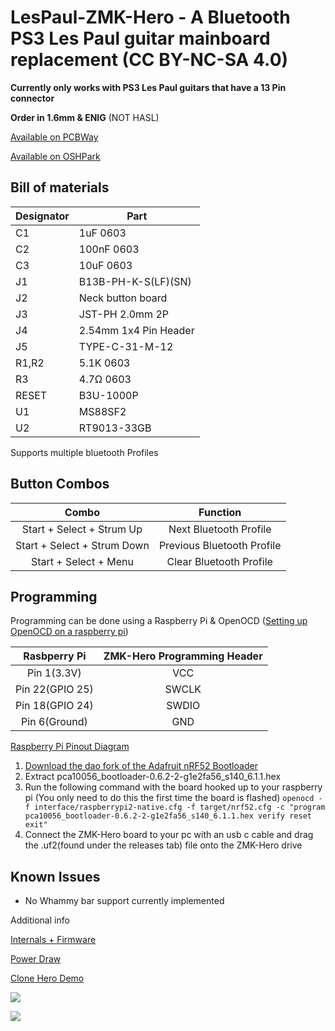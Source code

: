# LesPaul-ZMK-Hero - A Bluetooth PS3 Les Paul guitar mainboard replacement (CC BY-NC-SA 4.0)
**Currently only works with PS3 Les Paul guitars that have a 13 Pin connector**

**Order in 1.6mm & ENIG** (NOT HASL)

[Available on PCBWay](https://www.pcbway.com/project/shareproject/Les_Paul_ZMK_Hero_16dc495b.html)

[Available on OSHPark](https://oshpark.com/shared_projects/w8IVpIuz)


## Bill of materials
| **Designator** | **Part**              |
|----------------|-----------------------|
| C1             | 1uF 0603              |
| C2             | 100nF 0603            |
| C3             | 10uF 0603             |
| J1             | B13B-PH-K-S(LF)(SN)   |
| J2             | Neck button board     |
| J3             | JST-PH 2.0mm 2P       |
| J4             | 2.54mm 1x4 Pin Header |'
| J5             | TYPE-C-31-M-12        |
| R1,R2          | 5.1K 0603             |
| R3             | 4.7Ω 0603             |
| RESET          | B3U-1000P             |
| U1             | MS88SF2               |
| U2             | RT9013-33GB           |

Supports multiple bluetooth Profiles
## Button Combos
|            Combo            |          Function          |
|:---------------------------:|:--------------------------:|
|   Start + Select + Strum Up |   Next Bluetooth Profile   |
| Start + Select + Strum Down | Previous Bluetooth Profile |
|       Start + Select + Menu |   Clear Bluetooth Profile  |

## Programming
Programming can be done using a Raspberry Pi & OpenOCD ([Setting up OpenOCD on a raspberry pi](https://learn.adafruit.com/programming-microcontrollers-using-openocd-on-raspberry-pi/overview))

|            Rasbperry Pi            |          ZMK-Hero Programming Header         |
|:---------------------------:|:--------------------------:|
|   Pin 1(3.3V) |   VCC   |
| Pin 22(GPIO 25) | SWCLK |
| Pin 18(GPIO 24) | SWDIO |
| Pin 6(Ground) | GND |

[Raspberry Pi Pinout Diagram](https://pinout.xyz/)

1. [Download the dao fork of the Adafruit nRF52 Bootloader](https://github.com/yumagulovrn/Adafruit_nRF52_Bootloader/releases/download/0.6.2-dao/adafruit-nrf52-bootloader-dao-0.6.2.zip)
2. Extract pca10056_bootloader-0.6.2-2-g1e2fa56_s140_6.1.1.hex
3. Run the following command with the board hooked up to your raspberry pi (You only need to do this the first time the board is flashed)
`openocd -f interface/raspberrypi2-native.cfg -f target/nrf52.cfg -c "program pca10056_bootloader-0.6.2-2-g1e2fa56_s140_6.1.1.hex verify reset exit"`
4. Connect the ZMK-Hero board to your pc with an usb c cable and drag the .uf2(found under the releases tab) file onto the ZMK-Hero drive

## Known Issues
- No Whammy bar support currently implemented

Additional info

[Internals + Firmware](https://twitter.com/MartinRefseth/status/1604121572415098881)

[Power Draw](https://twitter.com/MartinRefseth/status/1604466277937995782)

[Clone Hero Demo](https://twitter.com/MartinRefseth/status/1604121736668098561)


![](https://i.imgur.com/Ys7u5M7.jpg)

![](https://i.imgur.com/s9LMdZS.png)
